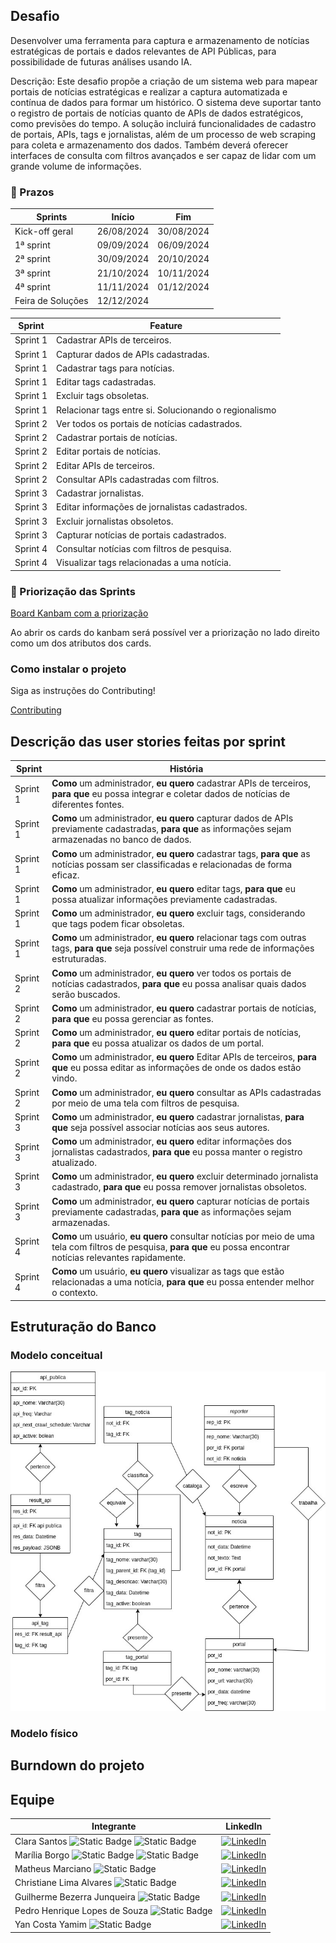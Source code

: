 ## Desafio 
Desenvolver uma ferramenta para captura e armazenamento de notícias estratégicas de portais e dados relevantes de API Públicas, para possibilidade de futuras análises usando IA.

Descrição: Este desafio propõe a criação de um sistema web para mapear portais de notícias estratégicas e realizar a captura automatizada e contínua de dados para formar um histórico. O sistema deve suportar tanto o registro de portais de notícias quanto de APIs de dados estratégicos, como previsões do tempo. A solução incluirá funcionalidades de cadastro de portais, APIs, tags e jornalistas, além de um processo de web scraping para coleta e armazenamento dos dados. Também deverá oferecer interfaces de consulta com filtros avançados e ser capaz de lidar com um grande volume de informações.

### 🤖 Prazos

| Sprints | Início | Fim |
| ------- | ------ | --- |
| Kick-off geral| 26/08/2024 | 30/08/2024|
| 1ª sprint | 09/09/2024 | 06/09/2024 |
| 2ª sprint | 30/09/2024 | 20/10/2024 |
| 3ª sprint | 21/10/2024 | 10/11/2024 |
| 4ª sprint | 11/11/2024 | 01/12/2024 |
| Feira de Soluções | 12/12/2024 |

| **Sprint** | **Feature** |
|------------|-------------|
| Sprint 1 | Cadastrar APIs de terceiros. |
| Sprint 1 | Capturar dados de APIs cadastradas. |
| Sprint 1 | Cadastrar tags para notícias. |
| Sprint 1 | Editar tags cadastradas. |
| Sprint 1 | Excluir tags obsoletas. |
| Sprint 1 | Relacionar tags entre si. Solucionando o regionalismo |
| Sprint 2 | Ver todos os portais de notícias cadastrados. |
| Sprint 2 | Cadastrar portais de notícias. |
| Sprint 2 | Editar portais de notícias. |
| Sprint 2 | Editar APIs de terceiros. |
| Sprint 2 | Consultar APIs cadastradas com filtros. |
| Sprint 3 | Cadastrar jornalistas. |
| Sprint 3 | Editar informações de jornalistas cadastrados. |
| Sprint 3 | Excluir jornalistas obsoletos. |
| Sprint 3 | Capturar notícias de portais cadastrados. |
| Sprint 4 | Consultar notícias com filtros de pesquisa. |
| Sprint 4 | Visualizar tags relacionadas a uma notícia. |


### 🤖 Priorização das Sprints
[Board Kanbam com a priorização](https://github.com/users/c137santos/projects/9/views/1)

Ao abrir os cards do kanbam será possível ver a priorização no lado direito como um dos atributos dos cards.

### Como instalar o projeto

Siga as instruções do Contributing!

[Contributing](.github/CONTRIBUTING.md)


## Descrição das user stories feitas por sprint
| **Sprint** | **História** |
|------------|--------------|
| Sprint 1 | **Como** um administrador, **eu quero** cadastrar APIs de terceiros, **para que** eu possa integrar e coletar dados de notícias de diferentes fontes. |
| Sprint 1 | **Como** um administrador, **eu quero** capturar dados de APIs previamente cadastradas, **para que** as informações sejam armazenadas no banco de dados. |
| Sprint 1 | **Como** um administrador, **eu quero** cadastrar tags, **para que** as notícias possam ser classificadas e relacionadas de forma eficaz. |
| Sprint 1 | **Como** um administrador, **eu quero** editar tags, **para que** eu possa atualizar informações previamente cadastradas. |
| Sprint 1 | **Como** um administrador, **eu quero** excluir tags, considerando que tags podem ficar obsoletas. |
| Sprint 1 | **Como** um administrador, **eu quero** relacionar tags com outras tags, **para que** seja possível construir uma rede de informações estruturadas. |
| Sprint 2 | **Como** um administrador, **eu quero** ver todos os portais de notícias cadastrados, **para que** eu possa analisar quais dados serão buscados. |
| Sprint 2 | **Como** um administrador, **eu quero** cadastrar portais de notícias, **para que** eu possa gerenciar as fontes. |
| Sprint 2 | **Como** um administrador, **eu quero** editar portais de notícias, **para que** eu possa atualizar os dados de um portal. |
| Sprint 2 | **Como** um administrador, **eu quero** Editar APIs de terceiros, **para que** eu possa editar as informações de onde os dados estão vindo. |
| Sprint 2 | **Como** um administrador, **eu quero** consultar as APIs cadastradas por meio de uma tela com filtros de pesquisa. |
| Sprint 3 | **Como** um administrador, **eu quero** cadastrar jornalistas, **para que** seja possível associar notícias aos seus autores. |
| Sprint 3 | **Como** um administrador, **eu quero** editar informações dos jornalistas cadastrados, **para que** eu possa manter o registro atualizado. |
| Sprint 3 | **Como** um administrador, **eu quero** excluir determinado jornalista cadastrado, **para que** eu possa remover jornalistas obsoletos. |
| Sprint 3 | **Como** um administrador, **eu quero** capturar notícias de portais previamente cadastradas, **para que** as informações sejam armazenadas. |
| Sprint 4 | **Como** um usuário, **eu quero** consultar notícias por meio de uma tela com filtros de pesquisa, **para que** eu possa encontrar notícias relevantes rapidamente. |
| Sprint 4 | **Como** um usuário, **eu quero** visualizar as tags que estão relacionadas a uma notícia, **para que** eu possa entender melhor o contexto. |


## Estruturação do Banco 

### Modelo conceitual 

![image](/img/Cerberus1.0.jpg)

### Modelo físico


## Burndown do projeto

## Equipe

| Integrante | LinkedIn |
|------|----------|
| Clara Santos ![Static Badge](https://img.shields.io/badge/Scrum_master-pink)  ![Static Badge](https://img.shields.io/badge/Dev-black) | [![LinkedIn](https://img.shields.io/badge/LinkedIn-0077B5?style=for-the-badge&logo=linkedin&logoColor=white)](https://www.linkedin.com/in/c137santos/) |
| Marília Borgo ![Static Badge](https://img.shields.io/badge/Product_owner-blue) ![Static Badge](https://img.shields.io/badge/Dev-black) | [![LinkedIn](https://img.shields.io/badge/LinkedIn-0077B5?style=for-the-badge&logo=linkedin&logoColor=white)](https://www.linkedin.com/in/mariliaborgo/) |
| Matheus Marciano ![Static Badge](https://img.shields.io/badge/Dev-black) | [![LinkedIn](https://img.shields.io/badge/LinkedIn-0077B5?style=for-the-badge&logo=linkedin&logoColor=white)](https://www.linkedin.com/in/matheus-marciano-leite/) |
| Christiane Lima Alvares ![Static Badge](https://img.shields.io/badge/Dev-black) | [![LinkedIn](https://img.shields.io/badge/LinkedIn-0077B5?style=for-the-badge&logo=linkedin&logoColor=white)](https://www.linkedin.com/in/cristiane-alvares/) |
| Guilherme Bezerra Junqueira ![Static Badge](https://img.shields.io/badge/Dev-black) | [![LinkedIn](https://img.shields.io/badge/LinkedIn-0077B5?style=for-the-badge&logo=linkedin&logoColor=white)](https://www.linkedin.com/in/guilherme-bezerra-a01035170/) |
| Pedro Henrique Lopes de Souza ![Static Badge](https://img.shields.io/badge/Dev-black) | [![LinkedIn](https://img.shields.io/badge/LinkedIn-0077B5?style=for-the-badge&logo=linkedin&logoColor=white)](https://www.linkedin.com/in/pelopes7/) |
| Yan Costa Yamim ![Static Badge](https://img.shields.io/badge/Dev-black) | [![LinkedIn](https://img.shields.io/badge/LinkedIn-0077B5?style=for-the-badge&logo=linkedin&logoColor=white)](https://www.linkedin.com/in/yan-yamim-185220278/) |

